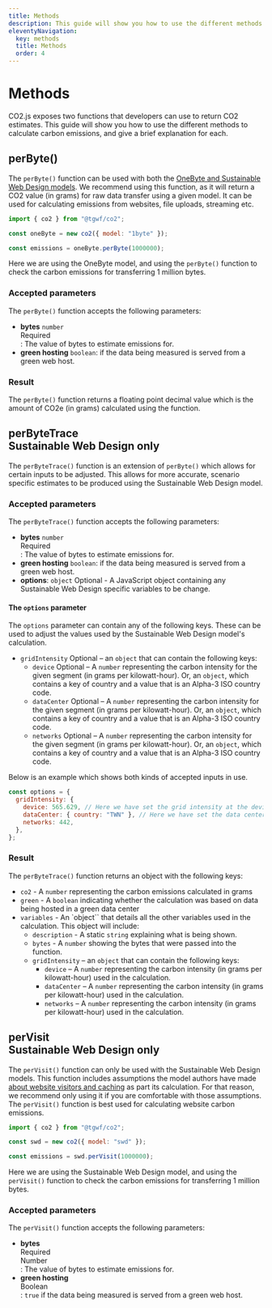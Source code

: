 ```yaml
---
title: Methods
description: This guide will show you how to use the different methods to calculate carbon emissions that are available in CO2.js.
eleventyNavigation:
  key: methods
  title: Methods
  order: 4
---
```


# Methods

CO2.js exposes two functions that developers can use to return CO2 estimates. This guide will show you how to use the different methods to calculate carbon emissions, and give a brief explanation for each.

## perByte()

The `perByte()` function can be used with both the [OneByte and Sustainable Web Design models](/co2js/models/). We recommend using this function, as it will return a CO2 value (in grams) for raw data transfer using a given model. It can be used for calculating emissions from websites, file uploads, streaming etc.

```js
import { co2 } from "@tgwf/co2";

const oneByte = new co2({ model: "1byte" });

const emissions = oneByte.perByte(1000000);
```

Here we are using the OneByte model, and using the `perByte()` function to check the carbon emissions for transferring 1 million bytes.

### Accepted parameters

The `perByte()` function accepts the following parameters:

- **bytes** `number` <div class="badge gap-2 align-middle my-0">Required</div>: The value of bytes to estimate emissions for.
- **green hosting** `boolean`: if the data being measured is served from a green web host.

### Result

The `perByte()` function returns a floating point decimal value which is the amount of CO2e (in grams) calculated using the function.

## perByteTrace <div class="badge badge-warning gap-2 align-middle">Sustainable Web Design only</div>

The `perByteTrace()` function is an extension of `perByte()` which allows for certain inputs to be adjusted. This allows for more accurate, scenario specific estimates to be produced using the Sustainable Web Design model.

### Accepted parameters

The `perByteTrace()` function accepts the following parameters:

- **bytes** `number` <div class="badge gap-2 align-middle my-0">Required</div>: The value of bytes to estimate emissions for.
- **green hosting** `boolean`: if the data being measured is served from a green web host.
- **options**: `object` <span class="badge align-middle badge-success my-0">Optional</span> - A JavaScript object containing any Sustainable Web Design specific variables to be change.

#### The `options` parameter

The `options` parameter can contain any of the following keys. These can be used to adjust the values used by the Sustainable Web Design model's calculation.

- `gridIntensity` <span class="badge align-middle badge-success my-0">Optional</span> – an `object` that can contain the following keys:
  - `device` <span class="badge align-middle badge-success my-0">Optional</span> – A `number` representing the carbon intensity for the given segment (in grams per kilowatt-hour). Or, an `object`, which contains a key of country and a value that is an Alpha-3 ISO country code.
  - `dataCenter` <span class="badge align-middle badge-success my-0">Optional</span> – A `number` representing the carbon intensity for the given segment (in grams per kilowatt-hour). Or, an `object`, which contains a key of country and a value that is an Alpha-3 ISO country code.
  - `networks` <span class="badge align-middle badge-success my-0">Optional</span> – A `number` representing the carbon intensity for the given segment (in grams per kilowatt-hour). Or, an `object`, which contains a key of country and a value that is an Alpha-3 ISO country code.

Below is an example which shows both kinds of accepted inputs in use.

```js
const options = {
  gridIntensity: {
    device: 565.629, // Here we have set the grid intensity at the device location using a number.
    dataCenter: { country: "TWN" }, // Here we have set the data center grid intensity using a country code.
    networks: 442,
  },
};
```

### Result

The `perByteTrace()` function returns an object with the following keys:

- `co2` - A `number` representing the carbon emissions calculated in grams
- `green` - A `boolean` indicating whether the calculation was based on data being hosted in a green data center
- `variables` - An `object`` that details all the other variables used in the calculation. This object will include:
  - `description` - A static `string` explaining what is being shown.
  - `bytes` - A `number` showing the bytes that were passed into the function.
  - `gridIntensity` – an `object` that can contain the following keys:
    - `device` – A `number` representing the carbon intensity (in grams per kilowatt-hour) used in the calculation.
    - `dataCenter` – A `number` representing the carbon intensity (in grams per kilowatt-hour) used in the calculation.
    - `networks` – A `number` representing the carbon intensity (in grams per kilowatt-hour) used in the calculation.

## perVisit <div class="badge badge-warning gap-2 align-middle">Sustainable Web Design only</div>

The `perVisit()` function can only be used with the Sustainable Web Design models. This function includes assumptions the model authors have made [about website visitors and caching](https://sustainablewebdesign.org/calculating-digital-emissions/#:~:text=Returning%20visitors%20are%20assumed%20to%20be%2025%25%2C%20loading%202%25%20of%20data.) as part its calculation. For that reason, we recommend only using it if you are comfortable with those assumptions. The `perVisit()` function is best used for calculating website carbon emissions.

```js
import { co2 } from "@tgwf/co2";

const swd = new co2({ model: "swd" });

const emissions = swd.perVisit(1000000);
```

Here we are using the Sustainable Web Design model, and using the `perVisit()` function to check the carbon emissions for transferring 1 million bytes.

### Accepted parameters

The `perVisit()` function accepts the following parameters:

- **bytes** <div class="badge gap-2 align-middle">Required</div> <div class="badge badge-ghost gap-2 align-middle">Number</div>: The value of bytes to estimate emissions for.
- **green hosting** <div class="badge badge-ghost gap-2 align-middle">Boolean</div>: `true` if the data being measured is served from a green web host.
